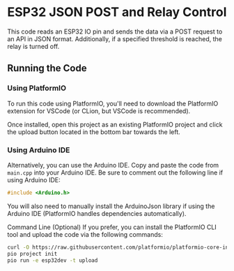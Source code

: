 # ESP32 JSON POST and Relay Control

This code reads an ESP32 IO pin and sends the data via a POST request to an API in JSON format. Additionally, if a specified threshold is reached, the relay is turned off.

## Running the Code

### Using PlatformIO

To run this code using PlatformIO, you'll need to download the PlatformIO extension for VSCode (or CLion, but VSCode is recommended).

Once installed, open this project as an existing PlatformIO project and click the upload button located in the bottom bar towards the left.

### Using Arduino IDE

Alternatively, you can use the Arduino IDE. Copy and paste the code from `main.cpp` into your Arduino IDE. Be sure to comment out the following line if using Arduino IDE:

```cpp
#include <Arduino.h>
```
You will also need to manually install the ArduinoJson library if using the Arduino IDE (PlatformIO handles dependencies automatically).

Command Line (Optional)
If you prefer, you can install the PlatformIO CLI tool and upload the code via the following commands:

```bash
curl -O https://raw.githubusercontent.com/platformio/platformio-core-installer/master/get-platformio.py && python get-platformio.py
pio project init
pio run -e esp32dev -t upload
```